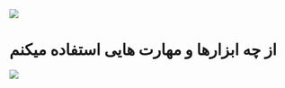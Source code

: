 
<img  src="https://user-images.githubusercontent.com/113507035/190120267-e9ed682e-51ba-412f-9e16-59976bacd3ee.jpg">
<h1> از چه ابزارها و مهارت هایی  استفاده میکنم</h1>
<img src="http://badges.github.io/stability-badges/dist/experimental.svg)](http://github.com/badges/stability-badges"
